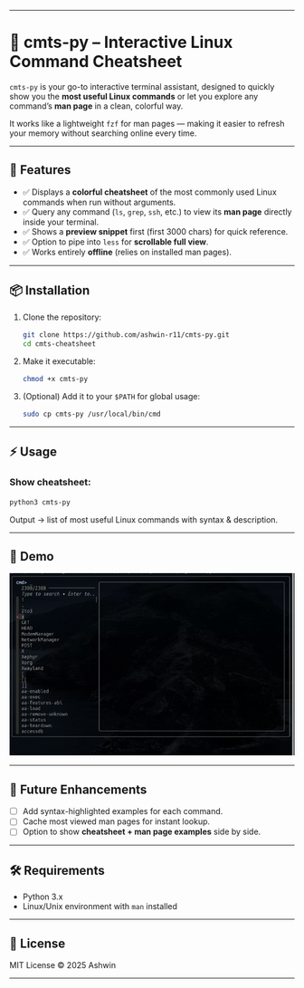 
---

# 📖 cmts-py – Interactive Linux Command Cheatsheet

`cmts-py` is your go-to interactive terminal assistant, designed to quickly show you the **most useful Linux commands** or let you explore any command’s **man page** in a clean, colorful way.

It works like a lightweight `fzf` for man pages — making it easier to refresh your memory without searching online every time.

---

## 🚀 Features

* ✅ Displays a **colorful cheatsheet** of the most commonly used Linux commands when run without arguments.
* ✅ Query any command (`ls`, `grep`, `ssh`, etc.) to view its **man page** directly inside your terminal.
* ✅ Shows a **preview snippet** first (first 3000 chars) for quick reference.
* ✅ Option to pipe into `less` for **scrollable full view**.
* ✅ Works entirely **offline** (relies on installed man pages).

---

## 📦 Installation

1. Clone the repository:

   ```bash
   git clone https://github.com/ashwin-r11/cmts-py.git
   cd cmts-cheatsheet
   ```

2. Make it executable:

   ```bash
   chmod +x cmts-py
   ```

3. (Optional) Add it to your `$PATH` for global usage:

   ```bash
   sudo cp cmts-py /usr/local/bin/cmd
   ```

---

## ⚡ Usage

### Show  cheatsheet:

```bash
python3 cmts-py
```

Output → list of most useful Linux commands with syntax & description.


---

## 🎨 Demo

![demo.gif](/images/demo.gif)


---

## 🔮 Future Enhancements

* [ ] Add syntax-highlighted examples for each command.
* [ ] Cache most viewed man pages for instant lookup.
* [ ] Option to show **cheatsheet + man page examples** side by side.

---

## 🛠 Requirements


* Python 3.x
* Linux/Unix environment with `man` installed

---

## 📄 License

MIT License © 2025 Ashwin

---
